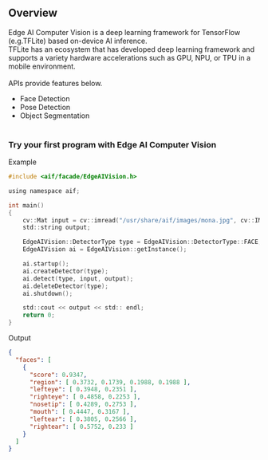 Overview
----
Edge AI Computer Vision is a deep learning framework for TensorFlow (e.g.TFLite) based on-device AI inference.<br>
TFLite has an ecosystem that has developed deep learning framework and supports a variety hardware accelerations such as GPU, NPU, or TPU in a mobile environment.<br>
<br>
APIs provide features below.
 * Face Detection
 * Pose Detection
 * Object Segmentation
<br> <br>

### Try your first program with Edge AI Computer Vision

Example
~~~c
#include <aif/facade/EdgeAIVision.h>

using namespace aif;

int main()
{
    cv::Mat input = cv::imread("/usr/share/aif/images/mona.jpg", cv::IMREAD_COLOR);
    std::string output;

    EdgeAIVision::DetectorType type = EdgeAIVision::DetectorType::FACE;
    EdgeAIVision ai = EdgeAIVision::getInstance();

    ai.startup();
    ai.createDetector(type);
    ai.detect(type, input, output);
    ai.deleteDetector(type);
    ai.shutdown();

    std::cout << output << std:: endl;
    return 0;
}
~~~

Output
~~~json
{
  "faces": [
    {
      "score": 0.9347,
      "region": [ 0.3732, 0.1739, 0.1988, 0.1988 ],
      "lefteye": [ 0.3948, 0.2351 ],
      "righteye": [ 0.4858, 0.2253 ],
      "nosetip": [ 0.4289, 0.2753 ],
      "mouth": [ 0.4447, 0.3167 ],
      "leftear": [ 0.3805, 0.2566 ],
      "rightear": [ 0.5752, 0.233 ]
    }
  ]
}
~~~

<br><br>
